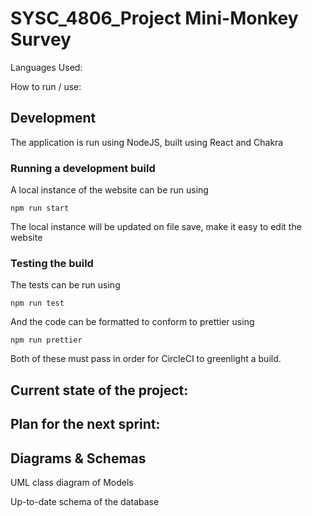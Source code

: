 # SYSC_4806_Project Mini-Monkey Survey

Languages Used:

How to run / use:

## Development

The application is run using NodeJS, built using React and Chakra

### Running a development build

A local instance of the website can be run using

```shell
npm run start
```

The local instance will be updated on file save, make it easy to edit the website

### Testing the build

The tests can be run using

```shell
npm run test
```

And the code can be formatted to conform to prettier using

```shell
npm run prettier
```

Both of these must pass in order for CircleCI to greenlight a build.

## Current state of the project:

## Plan for the next sprint:

## Diagrams & Schemas

UML class diagram of Models

Up-to-date schema of the database
